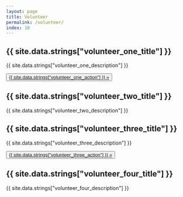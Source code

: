 ```yaml
---
layout: page
title: Volunteer
permalink: /volunteer/
index: 10
---
```


<div class="section sectionBorderBottom backgroundGame5 backgroundImageCenter alignCenter sectionAlignStart justifySpaceAround">
  <div class="sectionColumnMain tintDark shadow">
    <h2>{{ site.data.strings["volunteer_one_title"] }}</h2>
    <p>{{ site.data.strings["volunteer_one_description"] }}</p>
    <div class="flexAlignStart">
      <button class="navButton">
          <a href="/volunteer-form/">{{ site.data.strings["volunteer_one_action"] }} »</a>
      </button>
      </div>
  </div>
  <div class="sectionColumnSub">
  </div>
</div>

<div class="section sectionBorderBottom backgroundGame6 backgroundImageRight backgroundImageRightNotch alignCenter sectionAlignStart justifySpaceAround">
  <div class="sectionColumnMain tintDark shadow">
    <h2>{{ site.data.strings["volunteer_two_title"] }}</h2>
    <p>{{ site.data.strings["volunteer_two_description"] }}</p>
  </div>
  <div class="sectionColumnSub">
  </div>
</div>

<div class="section sectionBorderBottom backgroundGame7 backgroundImageLeft backgroundImageLeftNotch alignCenter justifySpaceAround sectionAlignEnd">
  <div class="sectionColumnMain tintDark shadow">
    <h2>{{ site.data.strings["volunteer_three_title"] }}</h2>
    <p>{{ site.data.strings["volunteer_three_description"] }}</p>
    <div class="flexAlignStart">
      <button class="navButton">
            <a href="/volunteer-form/">{{ site.data.strings["volunteer_three_action"] }} »</a>
      </button>
    </div>
  </div>
  <div class="sectionColumnSub"></div>
</div>

<div class="section backgroundGame8 backgroundImageRight backgroundImageRightNotch alignCenter justifySpaceAround sectionAlignStart">
  <div class="sectionColumnMain tintDark shadow">
    <h2>{{ site.data.strings["volunteer_four_title"] }}</h2>
    <p>{{ site.data.strings["volunteer_four_description"] }}</p>
  </div>
  <div class="sectionColumnSub"></div>
</div>

